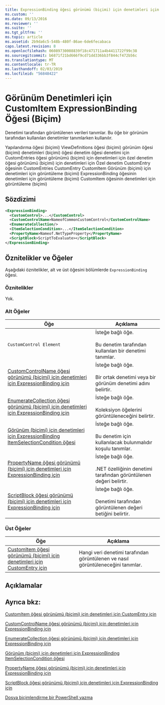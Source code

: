 ```yaml
---
title: ExpressionBinding öğesi görünümü (biçimi) için denetimleri için CustomItem için | Microsoft Docs
ms.custom: ''
ms.date: 09/13/2016
ms.reviewer: ''
ms.suite: ''
ms.tgt_pltfrm: ''
ms.topic: article
ms.assetid: 2b9da6c5-548b-480f-86ae-6de6fecabaca
caps.latest.revision: 8
ms.openlocfilehash: 06089730008839f18c471711a4b4411722f99c38
ms.sourcegitcommit: b6871f21bd666f9cd71dd336bb3f844cf472b56c
ms.translationtype: MT
ms.contentlocale: tr-TR
ms.lasthandoff: 02/03/2019
ms.locfileid: "56848422"
---
```

# <a name="expressionbinding-element-for-customitem-for-controls-for-view-format"></a>Görünüm Denetimleri için CustomItem ExpressionBinding Öğesi (Biçim)

Denetimi tarafından görüntülenen verileri tanımlar. Bu öğe bir görünüm tarafından kullanılan denetimler tanımlarken kullanılır.

Yapılandırma öğesi (biçimi) ViewDefinitions öğesi (biçimi) görünüm öğesi (biçimi) denetimleri (biçimi) öğesi denetim öğesi denetimi için CustomEntries öğesi görünümü (biçimi) için denetimleri için özel denetim öğesi görünümü (biçimi) için denetimleri için Özel denetim CustomEntry öğesinin CustomEntries CustomEntry CustomItem Görünüm (biçimi) için denetimleri için görüntüleme (biçimi) ExpressionBinding öğesinin denetimleri için görüntüleme (biçimi) CustomItem öğesinin denetimleri için görüntüleme (biçimi)

## <a name="syntax"></a>Sözdizimi

```xml
<ExpressionBinding>
  <CustomControl>...</CustomControl>
  <CustomControlName>NameofCommonCustomControl</CustomControlName>
  <EnumerateCollection/>
  <ItemSelectionCondition>...</ItemSelectionCondition>
  <PropertyName>Nameof.NetTypeProperty</PropertyName>
  <ScriptBlock>ScriptToEvaluate></ScriptBlock>
</ExpressionBinding>
```

## <a name="attributes-and-elements"></a>Öznitelikler ve Öğeler

Aşağıdaki öznitelikler, alt ve üst öğesini bölümlerde `ExpressionBinding` öğesi.

### <a name="attributes"></a>Öznitelikler

Yok.

### <a name="child-elements"></a>Alt Öğeler

|Öğe|Açıklama|
|-------------|-----------------|
|`CustomControl Element`|İsteğe bağlı öğe.<br /><br /> Bu denetim tarafından kullanılan bir denetimi tanımlar.|
|[CustomControlName öğesi görünümü (biçimi) için denetimleri için ExpressionBinding için](./customcontrolname-element-for-expressionbinding-for-controls-for-view-format.md)|İsteğe bağlı öğe.<br /><br /> Bir ortak denetimi veya bir görünüm denetimi adını belirtir.|
|[EnumerateCollection öğesi görünümü (biçimi) için denetimleri için ExpressionBinding için](./enumeratecollection-element-for-expressionbinding-for-controls-for-view-format.md)|İsteğe bağlı öğe.<br /><br /> Koleksiyon öğelerini görüntüleneceğini belirtir.|
|[Görünüm (biçimi) için denetimleri için ExpressionBinding ItemSelectionCondition öğesi](./itemselectioncondition-element-for-expressionbinding-for-controls-for-view-format.md)|İsteğe bağlı öğe.<br /><br /> Bu denetim için kullanılacak bulunmalıdır koşulu tanımlar.|
|[PropertyName öğesi görünümü (biçimi) için denetimleri için ExpressionBinding için](./propertyname-element-for-expressionbinding-for-controls-for-view-format.md)|İsteğe bağlı öğe.<br /><br /> .NET özelliğinin denetimi tarafından görüntülenen değeri belirtir.|
|[ScriptBlock öğesi görünümü (biçimi) için denetimleri için ExpressionBinding için](./scriptblock-element-for-expressionbinding-for-controls-for-view-format.md)|İsteğe bağlı öğe.<br /><br /> Denetimi tarafından görüntülenen değeri betiğini belirtir.|

### <a name="parent-elements"></a>Üst Öğeler

|Öğe|Açıklama|
|-------------|-----------------|
|[CustomItem öğesi görünümü (biçimi) için denetimleri için CustomEntry için](./customitem-element-for-customentry-for-controls-for-view-format.md)|Hangi veri denetimi tarafından görüntülenen ve nasıl görüntüleneceğini tanımlar.|

## <a name="remarks"></a>Açıklamalar

## <a name="see-also"></a>Ayrıca bkz:

[CustomItem öğesi görünümü (biçimi) için denetimleri için CustomEntry için](./customitem-element-for-customentry-for-controls-for-view-format.md)

[CustomControlName öğesi görünümü (biçimi) için denetimleri için ExpressionBinding için](./customcontrolname-element-for-expressionbinding-for-controls-for-view-format.md)

[EnumerateCollection öğesi görünümü (biçimi) için denetimleri için ExpressionBinding için](./enumeratecollection-element-for-expressionbinding-for-controls-for-view-format.md)

[Görünüm (biçimi) için denetimleri için ExpressionBinding ItemSelectionCondition öğesi](./itemselectioncondition-element-for-expressionbinding-for-controls-for-view-format.md)

[PropertyName öğesi görünümü (biçimi) için denetimleri için ExpressionBinding için](./propertyname-element-for-expressionbinding-for-controls-for-view-format.md)

[ScriptBlock öğesi görünümü (biçimi) için denetimleri için ExpressionBinding için](./scriptblock-element-for-expressionbinding-for-controls-for-view-format.md)

[Dosya biçimlendirme bir PowerShell yazma](./writing-a-powershell-formatting-file.md)
